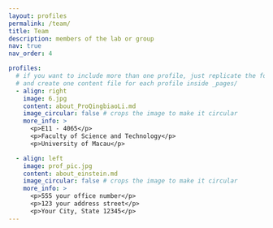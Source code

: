 ```yaml
---
layout: profiles
permalink: /team/
title: Team
description: members of the lab or group
nav: true
nav_order: 4

profiles:
  # if you want to include more than one profile, just replicate the following block
  # and create one content file for each profile inside _pages/
  - align: right
    image: 6.jpg
    content: about_ProQingbiaoLi.md
    image_circular: false # crops the image to make it circular
    more_info: >
      <p>E11 - 4065</p>
      <p>Faculty of Science and Technology</p>
      <p>University of Macau</p>

  - align: left
    image: prof_pic.jpg
    content: about_einstein.md
    image_circular: false # crops the image to make it circular
    more_info: >
      <p>555 your office number</p>
      <p>123 your address street</p>
      <p>Your City, State 12345</p>
---
```


